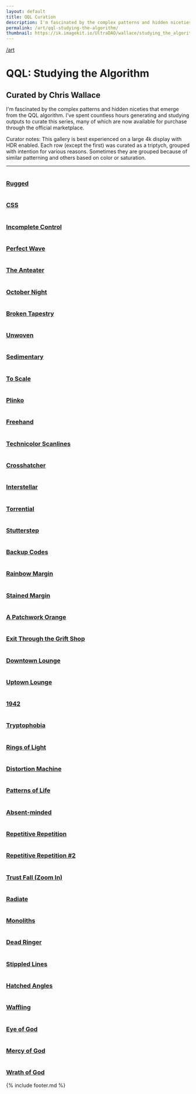 ```yaml
---
layout: default
title: QQL Curation
description: I'm fascinated by the complex patterns and hidden niceties that emerge from the QQL algorithm. I've spent countless hours generating and studying outputs to curate this series, many of which are now available for purchase through the official marketplace.
permalink: /art/qql-studying-the-algorithm/
thumbnail: https://ik.imagekit.io/UltraDAO/wallace/studying_the_algorithm.png?tr=w-1000,q-70
---
```


<div class="content-container">
  <a class="back fade-in-element" href="/art">/art</a>
  <h1 class="fade-in-element">QQL: Studying the Algorithm</h1>
  <h2 class="sub-heading-curated fade-in-element">
    Curated by Chris Wallace
  </h2>
  <p class="fade-in-element">I'm fascinated by the complex patterns and hidden niceties that emerge from the QQL algorithm. I've spent countless hours generating and studying outputs to curate this series, many of which are now available for purchase through the official marketplace.</p>
  <p class="fade-in-element">Curator notes: This gallery is best experienced on a large 4k display with HDR enabled. Each row (except the first) was curated as a triptych, grouped with intention for various reasons. Sometimes they are grouped because of similar patterning and others based on color or saturation.</p>
  <hr class="mb-16 md:mb-20 fade-in-element" />
  <div id="art-collection" class="art-collection qql-collection">
    <div>
      <div class="gallery-row gallery-triple-wide-double-small">
        <div class="fade-in-element">
          <div>
            <img
              alt=""
              src="https://ik.imagekit.io/UltraDAO/wallace/qql_94.png?tr=w-100,q-20,bl-6" />
          </div>
          <h3 class="artwork-title"><a href="https://qql.art/token/0x8367a713bc14212ab1bb8c55a778e43e50b8b9277706fa5e6368ffff10c10c32">Rugged</a></h3>
        </div>
        <div class="fade-in-element">
          <div>
            <img
              alt=""
              src="https://ik.imagekit.io/UltraDAO/wallace/qql_efb06ffff10c14b0b.png?tr=w-100,q-20,bl-6" />
          </div>
          <h3 class="artwork-title"><a href="https://qql.art/token/0x8367a713bc14212ab1bb8c55a778e43e50b8b927c270918efb06ffff10c14b0b">CSS</a></h3>
        </div>
        <div class="fade-in-element">
          <div>
            <img
              alt=""
              src="https://ik.imagekit.io/UltraDAO/wallace/qql_a063effff14e22531.png?tr=w-100,q-20,bl-6" />
          </div>
          <h3 class="artwork-title"><a target="_blank" href="https://qql.art/token/0x8367a713bc14212ab1bb8c55a778e43e50b8b927649daf5a063effff14e22531">Incomplete Control</a></h3>
        </div>
        <div class="fade-in-element">
          <div>
            <img
              alt=""
              src="https://ik.imagekit.io/UltraDAO/wallace/qql_17045.png?tr=w-100,q-20,bl-6" />
          </div>
          <h3 class="artwork-title"><a target="_blank" href="https://qql.art/token/0x8367a713bc14212ab1bb8c55a778e43e50b8b927f956b5f54d87ffff15617045">Perfect Wave</a></h3>
        </div>
        <div class="fade-in-element">
          <div>
            <img
              alt=""
              src="https://ik.imagekit.io/UltraDAO/wallace/qql_ffff14e27257.png?tr=w-100,q-20,bl-6" />
          </div>
          <h3 class="artwork-title"><a target="_blank" href="https://qql.art/token/0x8367a713bc14212ab1bb8c55a778e43e50b8b9278ebc12469edeffff14e27257">The Anteater</a></h3>
        </div>
        <div class="fade-in-element">
          <div>
            <img
              alt=""
              src="https://ik.imagekit.io/UltraDAO/wallace/qql_d32ffff1282ad50.png?tr=w-100,q-20,bl-6" />
          </div>
          <h3 class="artwork-title"><a target="_blank" href="https://qql.art/token/0x8367a713bc14212ab1bb8c55a778e43e50b8b92702f5473e0d32ffff1282ad50">October Night</a></h3>
        </div>
        <div class="fade-in-element">
          <div>
            <img
            alt=""
            src="https://ik.imagekit.io/UltraDAO/wallace/qql_0c22d50.png?tr=w-100,q-20,bl-6"
            data-iframe-src="" />
          </div>
          <h3 class="artwork-title"><a target="_blank" href="https://qql.art/token/0x8367a713bc14212ab1bb8c55a778e43e50b8b927ded65fa150ecffff10c22d50">Broken Tapestry</a></h3>
        </div>
        <div class="fade-in-element">
          <div>
            <img
            alt=""
            src="https://ik.imagekit.io/UltraDAO/wallace/qql_3222aa8effff10c14b0b.png?tr=w-100,q-20,bl-6" />
          </div>
          <h3 class="artwork-title"><a target="_blank" href="https://qql.art/token/0x8367a713bc14212ab1bb8c55a778e43e50b8b927bb513222aa8effff10c14b0b">Unwoven</a></h3>
        </div>
        <div class="fade-in-element">
          <div>
            <img
            alt=""
            src="https://ik.imagekit.io/UltraDAO/wallace/qql_10c22d50.png?tr=w-100,q-20,bl-6"
            data-iframe-src="" />
          </div>
          <h3 class="artwork-title"><a target="_blank" href="https://qql.art/token/0x8367a713bc14212ab1bb8c55a778e43e50b8b927ce34b255d9eeffff10c22d50">Sedimentary</a></h3>
        </div>
        <div class="fade-in-element">
          <div>
            <img
            alt=""
            src="https://ik.imagekit.io/UltraDAO/wallace/qql_ff11660a12.png?tr=w-100,q-20,bl-6" />
          </div>
          <h3 class="artwork-title"><a target="_blank" href="https://qql.art/token/0x8367a713bc14212ab1bb8c55a778e43e50b8b927f5a694d4c7e6ffff11660a12">To Scale</a></h3>
        </div>
        <div class="fade-in-element">
          <div>
            <img
              alt=""
              src="https://ik.imagekit.io/UltraDAO/wallace/qql_ffff11660a12.png?tr=w-100,q-20,bl-6" />
          </div>
          <h3 class="artwork-title"><a target="_blank" href="https://qql.art/token/0x8367a713bc14212ab1bb8c55a778e43e50b8b9276dcb4068a93fffff11660a12">Plinko</a></h3>
        </div>
        <div class="fade-in-element">
          <div>
            <img
              alt=""
              src="https://ik.imagekit.io/UltraDAO/wallace/qql_685f4cf71da4ffff11660a12.png?tr=w-100,q-20,bl-6" />
          </div>
          <h3 class="artwork-title"><a target="_blank" href="https://qql.art/token/0x8367a713bc14212ab1bb8c55a778e43e50b8b927685f4cf71da4ffff11660a12">Freehand</a></h3>
        </div>
        <div class="fade-in-element">
          <div>
            <img
            alt=""
            src="https://ik.imagekit.io/UltraDAO/wallace/qql_0c14b0b.png?tr=w-100,q-20,bl-6"
            data-iframe-src="" />
          </div>
          <h3 class="artwork-title"><a target="_blank" href="https://qql.art/token/0x8367a713bc14212ab1bb8c55a778e43e50b8b92708ee36894b07ffff10c14b0b">Technicolor Scanlines</a></h3>
        </div>
        <div class="fade-in-element">
          <div>
            <img
              alt=""
              src="https://ik.imagekit.io/UltraDAO/wallace/qql_a9c71ffff10c14b0b.png?tr=w-100,q-20,bl-6" />
          </div>
          <h3 class="artwork-title"><a target="_blank" href="https://qql.art/token/0x8367a713bc14212ab1bb8c55a778e43e50b8b927e55c562a9c71ffff10c14b0b">Crosshatcher</a></h3>
        </div>
        <div class="fade-in-element">
          <div>
            <img
              alt=""
              src="https://ik.imagekit.io/UltraDAO/wallace/qql_c14b0b.png?tr=w-100,q-20,bl-6" />
          </div>
          <h3 class="artwork-title"><a target="_blank" href="https://qql.art/token/0x8367a713bc14212ab1bb8c55a778e43e50b8b92746ce7ccd8e7fffff10c14b0b">Interstellar</a></h3>
        </div>
        <div class="fade-in-element">
          <div>
            <img
              alt=""
              src="https://ik.imagekit.io/UltraDAO/wallace/qql_50b8b927262d288b66feffff10c14b0b.png?tr=w-100,q-20,bl-6" />
          </div>
          <h3 class="artwork-title"><a target="_blank" href="https://qql.art/token/0x8367a713bc14212ab1bb8c55a778e43e50b8b927262d288b66feffff10c14b0b">Torrential</a></h3>
        </div>
        <div class="fade-in-element">
          <div>
            <img
              alt=""
              src="https://ik.imagekit.io/UltraDAO/wallace/qql_e32d25bfa194ffff10c14b0b.png?tr=w-100,q-20,bl-6" />
          </div>
          <h3 class="artwork-title"><a target="_blank" href="https://qql.art/token/0x8367a713bc14212ab1bb8c55a778e43e50b8b927e32d25bfa194ffff10c14b0b">Stutterstep</a></h3>
        </div>
        <div class="fade-in-element">
          <div>
            <img
              alt=""
              src="https://ik.imagekit.io/UltraDAO/wallace/qql_18b3902d4266ffff10c14b0b.png?tr=w-100,q-20,bl-6" />
          </div>
          <h3 class="artwork-title"><a target="_blank" href="https://qql.art/token/0x8367a713bc14212ab1bb8c55a778e43e50b8b92718b3902d4266ffff10c14b0b">Backup Codes</a></h3>
        </div>
        <div class="fade-in-element">
          <div>
            <img
              alt=""
              src="https://ik.imagekit.io/UltraDAO/wallace/qql_2ffff10c14b0b.png?tr=w-100,q-20,bl-6" />
          </div>
          <h3 class="artwork-title"><a target="_blank" href="https://qql.art/token/0x8367a713bc14212ab1bb8c55a778e43e50b8b92723f67bb7f492ffff10c14b0b">Rainbow Margin</a></h3>
        </div>
        <div class="fade-in-element">
          <div>
            <img
              alt=""
              src="https://ik.imagekit.io/UltraDAO/wallace/qql_14b0b.png?tr=w-100,q-20,bl-6" />
          </div>
          <h3 class="artwork-title"><a target="_blank" href="https://qql.art/token/0x8367a713bc14212ab1bb8c55a778e43e50b8b927d11616a2b838ffff10c14b0b">Stained Margin</a></h3>
        </div>
        <div class="fade-in-element">
          <div>
            <img
              alt=""
              src="https://ik.imagekit.io/UltraDAO/wallace/qql_56ffff10e2cb23.png?tr=w-100,q-20,bl-6" />
          </div>
          <h3 class="artwork-title"><a target="_blank" href="https://qql.art/token/0x8367a713bc14212ab1bb8c55a778e43e50b8b92744a0df573c56ffff10e2cb23">A Patchwork Orange</a></h3>
        </div>
        <div class="fade-in-element">
          <div>
            <img
              alt=""
              src="https://ik.imagekit.io/UltraDAO/wallace/qql_db916f3e6738ffff14ca4c48.png?tr=w-100,q-20,bl-6" />
          </div>
          <h3 class="artwork-title"><a target="_blank" href="https://qql.art/token/0x8367a713bc14212ab1bb8c55a778e43e50b8b927db916f3e6738ffff14ca4c48">Exit Through the Grift Shop</a></h3>
        </div>
        <div class="fade-in-element">
          <div>
            <img
              alt=""
              src="https://ik.imagekit.io/UltraDAO/wallace/qql_0c175ffff14928c30.png?tr=w-100,q-20,bl-6" />
          </div>
          <h3 class="artwork-title"><a target="_blank" href="https://qql.art/token/0x8367a713bc14212ab1bb8c55a778e43e50b8b927aa0f13f0c175ffff14928c30">Downtown Lounge</a></h3>
        </div>
        <div class="fade-in-element">
          <div>
            <img
              alt=""
              src="https://ik.imagekit.io/UltraDAO/wallace/qql_540b24fada68ffff10c1aab0.png?tr=w-100,q-20,bl-6" />
          </div>
          <h3 class="artwork-title"><a target="_blank" href="https://qql.art/token/0x8367a713bc14212ab1bb8c55a778e43e50b8b927540b24fada68ffff10c1aab0">Uptown Lounge</a></h3>
        </div>
        <div class="fade-in-element">
          <div>
            <img
              alt=""
              src="https://ik.imagekit.io/UltraDAO/wallace/qql_7e8d85594addffff11660a12.png?tr=w-100,q-20,bl-6" />
          </div>
          <h3 class="artwork-title"><a target="_blank" href="https://qql.art/token/0x8367a713bc14212ab1bb8c55a778e43e50b8b9277e8d85594addffff11660a12">1942</a></h3>
        </div>
        <div class="fade-in-element">
          <div>
            <img
              alt=""
              src="https://ik.imagekit.io/UltraDAO/wallace/qql_984751c3ecbaffff11660a12.png?tr=w-100,q-20,bl-6" />
          </div>
          <h3 class="artwork-title"><a target="_blank" href="https://qql.art/token/0x8367a713bc14212ab1bb8c55a778e43e50b8b927984751c3ecbaffff11660a12">Tryptophobia</a></h3>
        </div>
        <div class="fade-in-element">
          <div>
            <img
              alt=""
              src="https://ik.imagekit.io/UltraDAO/wallace/qql_bca504d68b8affff11660a12.png?tr=w-100,q-20,bl-6" />
          </div>
          <h3 class="artwork-title"><a target="_blank" href="https://qql.art/token/0x8367a713bc14212ab1bb8c55a778e43e50b8b927bca504d68b8affff11660a12">Rings of Light</a></h3>
        </div>
        <div>
          <div>
            <img
              alt=""
              src="https://ik.imagekit.io/UltraDAO/wallace/qql_18a40.png?tr=w-100,q-20,bl-6" />
          </div>
          <h3 class="artwork-title"><a target="_blank" href="https://qql.art/token/0x8367a713bc14212ab1bb8c55a778e43e50b8b9274b0a0a33ecd2ffff11518a40">Distortion Machine</a></h3>
        </div>
        <div class="fade-in-element">
          <div>
            <img
              alt=""
              src="https://ik.imagekit.io/UltraDAO/wallace/qql_a7a248e6e0a2ffff11512a40.png?tr=w-100,q-20,bl-6" />
          </div>
          <h3 class="artwork-title"><a target="_blank" href="https://qql.art/token/0x8367a713bc14212ab1bb8c55a778e43e50b8b927a7a248e6e0a2ffff11512a40">Patterns of Life</a></h3>
        </div>
        <div class="fade-in-element">
          <div>
            <img
              alt=""
              src="https://ik.imagekit.io/UltraDAO/wallace/qql_171c214c1ec3ffff11506a40.png?tr=w-100,q-20,bl-6" />
          </div>
          <h3 class="artwork-title"><a target="_blank" href="https://qql.art/token/0x8367a713bc14212ab1bb8c55a778e43e50b8b927171c214c1ec3ffff11506a40">Absent-minded</a></h3>
        </div>
        <div class="fade-in-element">
          <div>
            <img
              alt=""
              src="https://ik.imagekit.io/UltraDAO/wallace/qql_7c9ed9ffff11660a12.png?tr=w-100,q-20,bl-6" />
          </div>
          <h3 class="artwork-title"><a target="_blank" href="https://qql.art/token/0x8367a713bc14212ab1bb8c55a778e43e50b8b927d9a8657c9ed9ffff11660a12">Repetitive Repetition</a></h3>
        </div>
        <div class="fade-in-element">
          <div>
            <img
              alt=""
              src="https://ik.imagekit.io/UltraDAO/wallace/qql_3df1e8b81349ffff10a20a0e.png?tr=w-100,q-20,bl-6" />
          </div>
          <h3 class="artwork-title"><a target="_blank" href="https://qql.art/token/0x8367a713bc14212ab1bb8c55a778e43e50b8b9273aea6e32ecbeffff10e2cb23">Repetitive Repetition #2</a></h3>
        </div>
        <div class="fade-in-element">
          <div>
            <img
              alt=""
              src="https://ik.imagekit.io/UltraDAO/wallace/qql_8bc69b6d3556ffff11627040.png?tr=w-100,q-20,bl-6" />
          </div>
          <h3 class="artwork-title"><a target="_blank" href="https://qql.art/token/0x8367a713bc14212ab1bb8c55a778e43e50b8b9278bc69b6d3556ffff11627040">Trust Fall (Zoom In)</a></h3>
        </div>
        <div class="fade-in-element">
          <div>
            <img
              alt=""
              src="https://ik.imagekit.io/UltraDAO/wallace/qql_9957c9333c4ffff10c1c504.png?tr=w-100,q-20,bl-6" />
          </div>
          <h3 class="artwork-title"><a target="_blank" href="https://qql.art/token/0x8367a713bc14212ab1bb8c55a778e43e50b8b92769957c9333c4ffff10c1c504">Radiate</a></h3>
        </div>
        <div class="fade-in-element">
          <div>
            <img
              alt=""
              src="https://ik.imagekit.io/UltraDAO/wallace/qql_f24d7bffff1082ac82.png?tr=w-100,q-20,bl-6" />
          </div>
          <h3 class="artwork-title"><a target="_blank" href="https://qql.art/token/0x8367a713bc14212ab1bb8c55a778e43e50b8b9277d44e7f24d7bffff1082ac82">Monoliths</a></h3>
        </div>
        <div class="fade-in-element">
          <div>
            <img
              alt=""
              src="https://ik.imagekit.io/UltraDAO/wallace/qql_a0017a634f34ffff10c1c504.png?tr=w-100,q-20,bl-6" />
          </div>
          <h3 class="artwork-title"><a target="_blank" href="https://qql.art/token/0x8367a713bc14212ab1bb8c55a778e43e50b8b927a0017a634f34ffff10c1c504">Dead Ringer</a></h3>
        </div>
        <div class="fade-in-element">
          <div>
            <img
              alt=""
              src="https://ik.imagekit.io/UltraDAO/wallace/qql_2733e30f6302ffff10c14b0b.png?tr=w-100,q-20,bl-6" />
          </div>
          <h3 class="artwork-title"><a target="_blank" href="https://qql.art/token/0x8367a713bc14212ab1bb8c55a778e43e50b8b9272733e30f6302ffff10c14b0b">Stippled Lines</a></h3>
        </div>
        <div class="fade-in-element">
          <div>
            <img
              alt=""
              src="https://ik.imagekit.io/UltraDAO/wallace/qql_704e871c946affff10c2cb01.png?tr=w-100,q-20,bl-6" />
          </div>
          <h3 class="artwork-title"><a target="_blank" href="https://qql.art/token/0x8367a713bc14212ab1bb8c55a778e43e50b8b927704e871c946affff10c2cb01">Hatched Angles</a></h3>
        </div>
        <div class="fade-in-element">
          <div>
            <img
              alt=""
              src="https://ik.imagekit.io/UltraDAO/wallace/qql_9976178083d3ffff10c14b0b.png?tr=w-100,q-20,bl-6" />
          </div>
          <h3 class="artwork-title"><a target="_blank" href="https://qql.art/token/0x8367a713bc14212ab1bb8c55a778e43e50b8b9279976178083d3ffff10c14b0b">Waffling</a></h3>
        </div>
        <div class="fade-in-element">
          <div>
            <img
              alt=""
              src="https://ik.imagekit.io/UltraDAO/wallace/qql_347f7c51b0f2ffff10808ab5.png?tr=w-100,q-20,bl-6" />
          </div>
          <h3 class="artwork-title"><a target="_blank" href="https://qql.art/token/0x8367a713bc14212ab1bb8c55a778e43e50b8b927347f7c51b0f2ffff10808ab5">Eye of God</a></h3>
        </div>
        <div class="fade-in-element">
          <div>
            <img
              alt=""
              src="https://ik.imagekit.io/UltraDAO/wallace/qql_96f0124d1f15ffff10d0a28b.png?tr=w-100,q-20,bl-6" />
          </div>
          <h3 class="artwork-title"><a target="_blank" href="https://qql.art/token/0x8367a713bc14212ab1bb8c55a778e43e50b8b92796f0124d1f15ffff10d0a28b">Mercy of God</a></h3>
        </div>
        <div class="fade-in-element">
          <div>
            <img
              alt=""
              src="https://ik.imagekit.io/UltraDAO/wallace/qql_3f58108241d8ffff1090a28b.png?tr=w-100,q-20,bl-6" />
          </div>
          <h3 class="artwork-title"><a target="_blank" href="https://qql.art/token/0x8367a713bc14212ab1bb8c55a778e43e50b8b9273f58108241d8ffff1090a28b">Wrath of God</a></h3>
        </div>
      </div>
    </div>
  </div>
</div>
<div id="fullscreen-viewer" class="hidden"></div>
{% include footer.md %}

<script src="/assets/js/gallery-viewer.js"></script>
<script src="/assets/js/player.js"></script>

